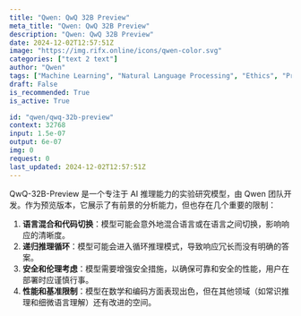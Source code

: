 ```yaml
---
title: "Qwen: QwQ 32B Preview"
meta_title: "Qwen: QwQ 32B Preview"
description: "Qwen: QwQ 32B Preview"
date: 2024-12-02T12:57:51Z
image: "https://img.rifx.online/icons/qwen-color.svg"
categories: ["text 2 text"]
author: "Qwen"
tags: ["Machine Learning", "Natural Language Processing", "Ethics", "Programming/Scripting"]
draft: False
is_recommended: True
is_active: True

id: "qwen/qwq-32b-preview"
context: 32768
input: 1.5e-07
output: 6e-07
img: 0
request: 0
last_updated: 2024-12-02T12:57:51Z
---
```


QwQ-32B-Preview 是一个专注于 AI 推理能力的实验研究模型，由 Qwen 团队开发。作为预览版本，它展示了有前景的分析能力，但也存在几个重要的限制：

1. **语言混合和代码切换**：模型可能会意外地混合语言或在语言之间切换，影响响应的清晰度。
2. **递归推理循环**：模型可能会进入循环推理模式，导致响应冗长而没有明确的答案。
3. **安全和伦理考虑**：模型需要增强安全措施，以确保可靠和安全的性能，用户在部署时应谨慎行事。
4. **性能和基准限制**：模型在数学和编码方面表现出色，但在其他领域（如常识推理和细微语言理解）还有改进的空间。

